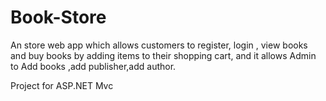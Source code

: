 # Book-Store
  An store web app which allows customers to register, login , view books and buy books by adding items to their shopping cart, and it allows Admin to Add books ,add publisher,add author.
  
  Project for ASP.NET Mvc
